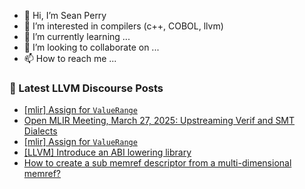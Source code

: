 - 👋 Hi, I’m Sean Perry
- 👀 I’m interested in compilers (c++, COBOL, llvm)
- 🌱 I’m currently learning ...
- 💞️ I’m looking to collaborate on ...
- 📫 How to reach me ...

<!---
s66perry/s66perry is a ✨ special ✨ repository because its `README.md` (this file) appears on your GitHub profile.
You can click the Preview link to take a look at your changes.
--->
### 📕 Latest LLVM Discourse Posts

<!-- DISCOURSE-LLVM:START -->
- [[mlir] Assign for `ValueRange`](https://discourse.llvm.org/t/mlir-assign-for-valuerange/85533#post_3)
- [Open MLIR Meeting, March 27, 2025: Upstreaming Verif and SMT Dialects](https://discourse.llvm.org/t/open-mlir-meeting-march-27-2025-upstreaming-verif-and-smt-dialects/85473#post_2)
- [[mlir] Assign for `ValueRange`](https://discourse.llvm.org/t/mlir-assign-for-valuerange/85533#post_2)
- [[LLVM] Introduce an ABI lowering library](https://discourse.llvm.org/t/llvm-introduce-an-abi-lowering-library/84554#post_18)
- [How to create a sub memref descriptor from a multi-dimensional memref?](https://discourse.llvm.org/t/how-to-create-a-sub-memref-descriptor-from-a-multi-dimensional-memref/85535#post_1)
<!-- DISCOURSE-LLVM:END -->
